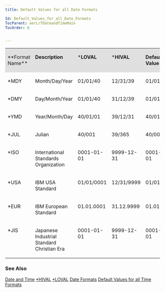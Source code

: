 ```yaml
---
title: Default Values for all Date Formats

Id: Default_Values_for_all_Date_Formats
TocParent: aerLrfDateandTimeMain
TocOrder: 6


---
```


<table id="Table2" style="WIDTH: 100%; border-spacing: 0px" cellspacing="0" width="100%" x-use-null-cells="x-use-null-cells"> <colgroup span="1"> <col span="1" style="WIDTH: 63px" /> <col span="1" style="WIDTH: 137px" /> <col span="1" /> <col span="1" /> <col span="1" /> </colgroup> <tr valign="top" style="x-cell-content-align: top"> <td colspan="1" rowspan="1" width="63" bgcolor="#e0e0e0"> <p> **Format Name** 
</td>
        <td colspan="1" rowspan="1" width="137" bgcolor="#e0e0e0">

**Description** 
</td>
        <td colspan="1" rowspan="1" width="84" bgcolor="#e0e0e0">

***LOVAL** 
</td>
        <td colspan="1" rowspan="1" width="84" bgcolor="#e0e0e0">

***HIVAL** 
</td>
        <td colspan="1" rowspan="1" width="84" bgcolor="#e0e0e0">

**Default<br /> Value** 
</td>
        </tr>
        <tr valign="top" style="x-cell-content-align: top">
            <td colspan="1" rowspan="1" width="63">

*MDY 
</td>
            <td colspan="1" rowspan="1" width="137">

Month/Day/Year 
</td>
            <td colspan="1" rowspan="1" width="84">

01/01/40 
</td>
            <td colspan="1" rowspan="1" width="84">

12/31/39 
</td>
            <td colspan="1" rowspan="1" width="84">

01/01/40 
</td>
        </tr>
        <tr valign="top" style="x-cell-content-align: top">
            <td colspan="1" rowspan="1" width="63">

*DMY 
</td>
            <td colspan="1" rowspan="1" width="137">

Day/Month/Year 
</td>
            <td colspan="1" rowspan="1" width="84">

01/01/40 
</td>
            <td colspan="1" rowspan="1" width="84">

31/12/39 
</td>
            <td colspan="1" rowspan="1" width="84">

01/01/40 
</td>
        </tr>
        <tr valign="top" style="x-cell-content-align: top">
            <td colspan="1" rowspan="1" width="63">

*YMD 
</td>
            <td colspan="1" rowspan="1" width="137">

Year/Month/Day 
</td>
            <td colspan="1" rowspan="1" width="84">

40/01/01 
</td>
            <td colspan="1" rowspan="1" width="84">

39/12/31 
</td>
            <td colspan="1" rowspan="1" width="84">

40/01/01 
</td>
        </tr>
        <tr valign="top" style="x-cell-content-align: top">
            <td colspan="1" rowspan="1" width="63">

*JUL 
</td>
            <td colspan="1" rowspan="1" width="137">

Julian 
</td>
            <td colspan="1" rowspan="1" width="84">

40/001 
</td>
            <td colspan="1" rowspan="1" width="84">

39/365 
</td>
            <td colspan="1" rowspan="1" width="84">

40/001 
</td>
        </tr>
        <tr valign="top" style="x-cell-content-align: top">
            <td colspan="1" rowspan="1" width="63">

*ISO 
</td>
            <td colspan="1" rowspan="1" width="137">

International Standards Organization 
</td>
            <td colspan="1" rowspan="1" width="84">

0001-01-01 
</td>
            <td colspan="1" rowspan="1" width="84">

9999-12-31 
</td>
            <td colspan="1" rowspan="1" width="84">

0001-01-01 
</td>
        </tr>
        <tr valign="top" style="x-cell-content-align: top">
            <td colspan="1" rowspan="1" width="63">

*USA 
</td>
            <td colspan="1" rowspan="1" width="137">

IBM USA Standard 
</td>
            <td colspan="1" rowspan="1" width="84">

01/01/0001 
</td>
            <td colspan="1" rowspan="1" width="84">

12/31/9999 
</td>
            <td colspan="1" rowspan="1" width="84">

01/01/0001 
</td>
        </tr>
        <tr valign="top" style="x-cell-content-align: top">
            <td colspan="1" rowspan="1" width="63">

*EUR 
</td>
            <td colspan="1" rowspan="1" width="137">

IBM European Standard 
</td>
            <td colspan="1" rowspan="1" width="84">

01.01.0001 
</td>
            <td colspan="1" rowspan="1" width="84">

31.12.9999 
</td>
            <td colspan="1" rowspan="1" width="84">

01.01.0001 
</td>
        </tr>
        <tr valign="top" style="x-cell-content-align: top">
            <td colspan="1" rowspan="1" width="63">

*JIS 
</td>
            <td colspan="1" rowspan="1" width="137">

Japanese Industrial Standard Christian Era 
</td>
            <td colspan="1" rowspan="1" width="84">

0001-01-01 
</td>
            <td colspan="1" rowspan="1" width="84">

9999-12-31 
</td>
            <td colspan="1" rowspan="1" width="84">

0001-01-01 
</td>
        </tr>
</table>
        </p>

### See Also
[Date and Time](aerLrfDateandTimeMain.html)
[*HIVAL](STARHIVAL.html)
[*LOVAL](STARLOVAL.html)
[Date Formats](Date_Formats.html)
[Default Values for all Time Formats](default_values_for_all_time_formats.html) 
